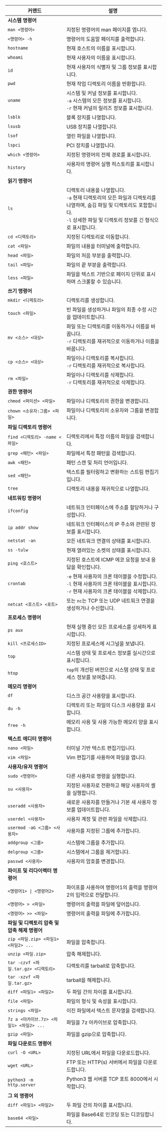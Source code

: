 | **커맨드** | **설명** |
| --------------|-------------------|
|**시스템 명령어** |
| `man <명령어>` | 지정된 명령어의 man 페이지를 엽니다. | 
| `<명령어> -h` | 명령어의 도움말 페이지를 출력합니다. | 
| `hostname` | 현재 호스트의 이름을 표시합니다. | 
| `whoami` | 현재 사용자의 이름을 표시합니다. | 
| `id` | 현재 사용자의 식별자 및 그룹 정보를 표시합니다. |
| `pwd` | 현재 작업 디렉토리 이름을 반환합니다. | 
| `uname` | 시스템 및 커널 정보를 표시합니다.</br> `-a` 시스템의 모든 정보를 표시합니다. </br> `-r` 현재 커널의 릴리즈 정보를 표시합니다.|
| `lsblk` | 블록 장치를 나열합니다. | 
| `lsusb` | USB 장치를 나열합니다. | 
| `lsof` | 열린 파일을 나열합니다. | 
| `lspci` | PCI 장치를 나열합니다. |
| `which <명령어>` | 지정된 명령어의 전체 경로를 표시합니다. |
| `history` | 사용자의 명령어 실행 히스토리를 표시합니다.  |
|**읽기 명령어**|
| `ls` | 디렉토리 내용을 나열합니다. </br> `-a` 현재 디렉토리의 모든 파일과 디렉토리를 나열하며, 숨김 파일 및 디렉토리도 포함합니다.</br> `-l` 상세한 파일 및 디렉토리 정보를 긴 형식으로 표시합니다. | 
| `cd <디렉토리>` | 지정된 디렉토리로 이동합니다. |
| `cat <파일>` | 파일의 내용을 터미널에 출력합니다. |
| `head <파일>` | 파일의 처음 부분을 출력합니다. |
| `tail <파일>` | 파일의 끝 부분을 출력합니다. |
| `less <파일>` | 파일을 텍스트 기반으로 페이지 단위로 표시하며 스크롤할 수 있습니다. |
|**쓰기 명령어**|
| `mkdir <디렉토리>` | 디렉토리를 생성합니다. | 
| `touch <파일>` | 빈 파일을 생성하거나 파일의 최종 수정 시간을 업데이트합니다. |
| `mv <소스> <대상>` | 파일 또는 디렉토리를 이동하거나 이름을 바꿉니다. </br> `-r` 디렉토리를 재귀적으로 이동하거나 이름을 바꿉니다. | 
| `cp <소스> <대상>` | 파일이나 디렉토리를 복사합니다.</br> `-r` 디렉토리를 재귀적으로 복사합니다. |
| `rm <파일>` | 파일이나 디렉토리를 삭제합니다. </br> `-r` 디렉토리를 재귀적으로 삭제합니다.  |
|**권한 명령어**|
| `chmod <퍼미션> <파일>` | 파일이나 디렉토리의 권한을 변경합니다. |
| `chown <소유자:그룹> <파일>` | 파일이나 디렉토리의 소유자와 그룹을 변경합니다. |
|**파일 디렉토리 명령어**|
| `find <디렉토리> -name <파일>` | 디렉토리에서 특정 이름의 파일을 검색합니다. | 
| `grep <패턴> <파일>` | 파일에서 특정 패턴을 검색합니다. | 
| `awk <패턴>` | 패턴 스캔 및 처리 언어입니다. |
| `sed <패턴>` | 텍스트를 필터링하고 변환하는 스트림 편집기입니다. | 
| `tree` | 디렉토리 내용을 재귀적으로 나열합니다. |
|**네트워킹 명령어**|
| `ifconfig` | 네트워크 인터페이스에 주소를 할당하거나 구성합니다. | 
| `ip addr show` | 네트워크 인터페이스의 IP 주소와 관련된 정보를 표시합니다. | 
| `netstat -an` | 모든 네트워크 연결의 상태를 표시합니다. | 
| `ss -tulw` | 현재 열려있는 소켓의 상태를 표시합니다. |
| `ping <호스트>` | 지정된 호스트에 ICMP 에코 요청을 보내 응답을 확인합니다. |
| `crontab` | `-e` 현재 사용자의 크론 테이블을 수정합니다.</br> `-l` 현재 사용자의 크론 테이블을 표시합니다.</br> `-r` 현재 사용자의 크론 테이블을 삭제합니다. |
| `netcat <호스트> <포트>` | 또는 `nc`는 TCP 또는 UDP 네트워크 연결을 생성하거나 수신합니다. |
|**프로세스 명령어**| 
| `ps aux` | 현재 실행 중인 모든 프로세스를 상세하게 표시합니다. | 
| `kill <프로세스ID>` | 지정된 프로세스에 시그널을 보냅니다. | 
| `top` | 시스템 상태 및 프로세스 정보를 실시간으로 표시합니다. | 
| `htop` | `top`의 개선된 버전으로 시스템 상태 및 프로세스 정보를 보여줍니다. | 
|**메모리 명령어**|
| `df` | 디스크 공간 사용량을 표시합니다. | 
| `du -h` | 디렉토리 또는 파일의 디스크 사용량을 표시합니다. |
| `free -h` | 메모리 사용 및 사용 가능한 메모리 양을 표시합니다. | 
|**텍스트 에디터 명령어**|
| `nano <파일>` | 터미널 기반 텍스트 편집기입니다. | 
| `vim <파일>` | Vim 편집기를 사용하여 파일을 엽니다. |
|**사용자/유저 명령어**|
| `sudo <명령어>` | 다른 사용자로 명령을 실행합니다. |
| `su <사용자>` | 지정된 사용자로 전환하고 해당 사용자의 셸을 실행합니다. | 
| `useradd <사용자>` | 새로운 사용자를 만들거나 기본 새 사용자 정보를 업데이트합니다. | 
| `userdel <사용자>` | 사용자 계정 및 관련 파일을 삭제합니다. |
| `usermod -aG <그룹> <사용자>` | 사용자를 지정된 그룹에 추가합니다. | 
| `addgroup <그룹>` | 시스템에 그룹을 추가합니다. | 
| `delgroup <그룹>` | 시스템에서 그룹을 제거합니다. | 
| `passwd <사용자>` | 사용자의 암호를 변경합니다. |
|**파이프 및 리다이렉터 명령어**|
| `<명령어1> \| <명령어2>` | 파이프를 사용하여 명령어1의 출력을 명령어2의 입력으로 전달합니다. |
| `<명령어> > <파일>` | 명령어의 출력을 파일에 덮어씁니다. |
| `<명령어> >> <파일>` | 명령어의 출력을 파일에 추가합니다. |
|**파일 및 디렉토리 압축 및 압축 해제 명령어**|
| `zip <파일.zip> <파일1> <파일2> ...` | 파일을 압축합니다. |
| `unzip <파일.zip>` | 압축 해제합니다. |
| `tar -czvf <파일.tar.gz> <디렉토리>` | 디렉토리를 tarball로 압축합니다. |
| `tar -xzvf <파일.tar.gz>` | tarball을 해제합니다. |
| `diff <파일1> <파일2>` | 두 파일 간의 차이를 표시합니다. |
| `file <파일>` | 파일의 형식 및 속성을 표시합니다. |
| `strings <파일>` | 이진 파일에서 텍스트 문자열을 검색합니다. |
| `7z a <아카이브.7z> <파일1> <파일2> ...` | 파일을 7z 아카이브로 압축합니다. |
| `gzip <파일>` | 파일을 gzip으로 압축합니다. |
|**파일 다운로드 명령어**|
| `curl -O <URL>` | 지정된 URL에서 파일을 다운로드합니다. | 
| `wget <URL>` | FTP 또는 HTTP(s) 서버에서 파일을 다운로드합니다. |
| `python3 -m http.server` | Python3 웹 서버를 TCP 포트 8000에서 시작합니다. |
|**그 외 명령어**|
| `diff <파일1> <파일2>` | 두 파일 간의 차이를 표시합니다. |
| `base64 <파일>` | 파일을 Base64로 인코딩 또는 디코딩합니다. | 


